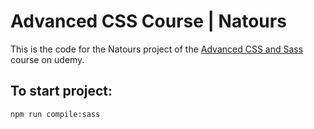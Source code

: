 # Advanced CSS Course | Natours

This is the code for the Natours project of the [Advanced CSS and Sass](https://nventive.udemy.com/course/advanced-css-and-sass) course on udemy. 

## To start project:

```sh
npm run compile:sass
```
